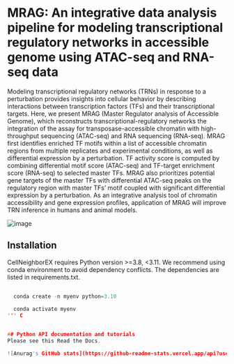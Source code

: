 # MRAG: An integrative data analysis pipeline for modeling transcriptional regulatory networks in accessible genome using ATAC-seq and RNA-seq data


Modeling transcriptional regulatory networks (TRNs) in response to a perturbation provides insights into cellular behavior by describing interactions between transcription factors (TFs) and their transcriptional targets. Here, we present MRAG (Master Regulator analysis of Accessible Genome), which reconstructs transcriptional-regulatory networks the integration of the assay for transposase-accessible chromatin with high-throughput sequencing (ATAC-seq) and RNA sequencing (RNA-seq). MRAG first identifies enriched TF motifs within a list of accessible chromatin regions from multiple replicates and experimental conditions, as well as differential expression by a perturbation. TF activity score is computed by combining differential motif score (ATAC-seq) and TF-target enrichment score (RNA-seq) to selected master TFs. MRAG also prioritizes potential gene targets of the master TFs with differential ATAC-seq peaks on the regulatory region with master TFs’ motif coupled with significant differential expression by a perturbation. As an integrative analysis tool of chromatin accessibility and gene expression profiles, application of MRAG will improve TRN inference in humans and animal models.

![image](https://github.com/Cherry-Kim/MRAG/assets/64776690/ad8b9b28-5068-42ca-a23e-6e4c60157fff)

 
## Installation
CellNeighborEX requires Python version >=3.8, <3.11. We recommend using conda environment to avoid dependency conflicts. The dependencies are listed in requirements.txt.
``` C
  
  conda create -n myenv python=3.10
  
  conda activate myenv
''' C


## Python API documentation and tutorials
Please see this Read the Docs.

![Anurag's GitHub stats](https://github-readme-stats.vercel.app/api?username=Cherry-Kim&show_icons=true&theme=radical)

